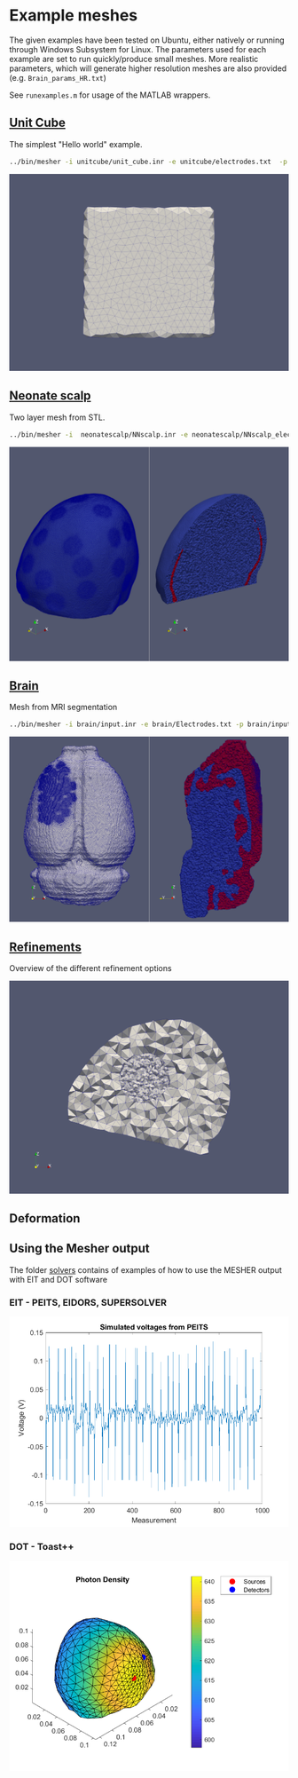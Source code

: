 # Example meshes

The given examples have been tested on Ubuntu, either natively or running through Windows Subsystem for Linux. The parameters used for each example are set to run quickly/produce small meshes. More realistic parameters, which will generate higher resolution meshes are also provided (e.g. `Brain_params_HR.txt`)

See `runexamples.m` for usage of the MATLAB wrappers.

## [Unit Cube](unitcube/)

The simplest "Hello world" example.

 ```bash
 ../bin/mesher -i unitcube/unit_cube.inr -e unitcube/electrodes.txt  -p unitcube/input_idx.txt -o unitcubeexample -d unitcube/output/
 ```

![Unit Cube](unitcube/figures/CubeOpt.png)

## [Neonate scalp](neonatescalp/)

Two layer mesh from STL.

```bash
../bin/mesher -i  neonatescalp/NNscalp.inr -e neonatescalp/NNscalp_elecINRpos.txt  -p neonatescalp/NNscalp_param.txt -o NNexample -d neonatescalp/output/
```

![Neonate Scalp](neonatescalp/figures/NN_HR_PV.png)

## [Brain](brain/)

Mesh from MRI segmentation

```bash
../bin/mesher -i brain/input.inr -e brain/Electrodes.txt -p brain/input_idx.txt -o brainexample -d brain/output/
```

![Brain](brain/figures/brain_PV_HR.png)

## [Refinements](refinements/)

Overview of the different refinement options

![Refinements](refinements/figures/3_Slice.png)

## Deformation

## Using the Mesher output

The folder [solvers](./solvers) contains of examples of how to use the MESHER output with EIT and DOT software

### EIT - PEITS, EIDORS, SUPERSOLVER

![PEITS_Volts](solvers/PEITS/figures/PEITS_Volts.png)

### DOT - Toast++

![PEITS_Volts](solvers/toast/figures/Toast_Phi.png)
